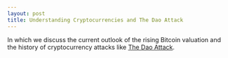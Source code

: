 ```yaml
---
layout: post
title: Understanding Cryptocurrencies and The Dao Attack
---
```


In which we discuss the current outlook of the rising Bitcoin valuation and the history of cryptocurrency attacks like [The Dao Attack][0].

[0]: http://www.coindesk.com/understanding-dao-hack-journalists/

